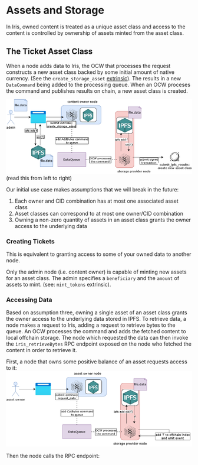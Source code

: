 # Assets and Storage
 
In Iris, owned content is treated as a unique asset class and access to the content is controlled by ownership of assets minted from the asset class.

## The Ticket Asset Class
When a node adds data to Iris, the OCW that processes the request constructs a new asset class backed by some initial amount of native currency. (See the `create_storage_asset` [extrinsic](./chapter_3.md)). The results in a new `DataCommand` being added to the processing queue. When an OCW proceses the command and publishes results on chain, a new asset class is created. 

![data-ingestion](./resources/data_ingestion.drawio.png)
(read this from left to right)

Our initial use case makes assumptions that we will break in the future:

1. Each owner and CID combination has at most one associated asset class
2. Asset classes can correspond to at most one owner/CID combination
3. Owning a non-zero quantity of assets in an asset class grants the owner access to the underlying data

### Creating Tickets 
This is equivalent to granting access to some of your owned data to another node.

Only the admin node (i.e. content owner) is capable of minting new assets for an asset class. The admin specifies a `beneficiary` and the `amount` of assets to mint. (see: `mint_tokens` extrinsic).

### Accessing Data
Based on assumption three, owning a single asset of an asset class grants the owner access to the underlying data stored in IPFS. To retrieve data, a node makes a request to Iris, adding a request to retrieve bytes to the queue. An OCW processes the command and adds the fetched content to local offchain storage. The node which requested the data can then invoke the `iris_retrieveBytes` RPC endpoint exposed on the node who fetched the content in order to retrieve it. 

First, a node that owns some positive balance of an asset requests access to it:
![data-ejection part 1](./resources/data_ejection_p1.drawio.png)

Then the node calls the RPC endpoint:
